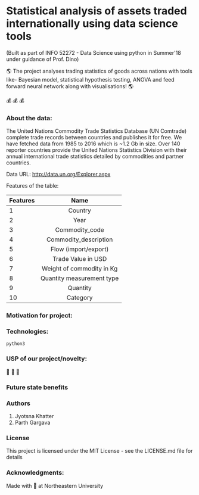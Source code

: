  # Statistical analysis of assets traded internationally using data science tools


 (Built as part of INFO 52272 - Data Science using python in Summer'18 under guidance of Prof. Dino)
 
 
:earth_americas:   The project analyses trading statistics of goods across nations with tools like- Bayesian model, statistical hypothesis testing, ANOVA and feed forward neural network along with visualisations! :earth_americas:
 
 
 :moneybag:  :moneybag:  :moneybag:

### About the data:

The United Nations Commodity Trade Statistics Database (UN Comtrade) complete trade records between countries and publishes it for free. We have fetched data from 1985 to 2016 which is ~1.2 Gb in size. Over 140 reporter countries provide the United Nations Statistics Division with their annual international trade statistics detailed by commodities and partner countries.

Data URL:  http://data.un.org/Explorer.aspx

Features of the table:

| Features      | Name           |
| ------------- |:-------------:|
| 1      | Country |
| 2      | Year      |
| 3 | Commodity_code      |
| 4 | Commodity_description      |
| 5 | Flow (import/export)      |
| 6 | Trade Value in USD      |
| 7 | Weight of commodity in Kg      |
| 8 | Quantity measurement type      |
| 9 | Quantity      |
| 10 | Category      |

### Motivation for project:
 


### Technologies:
```
python3
```
### USP of our project/novelty:
:star2: :star2: :star2:


### Future state benefits



### Authors

1. Jyotsna Khatter
2. Parth Gargava

### License

This project is licensed under the MIT License - see the LICENSE.md file for details

### Acknowledgments:

Made with &#x1F34E; at Northeastern University

